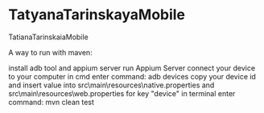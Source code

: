 # TatyanaTarinskayaMobile
TatianaTarinskaiaMobile

A way to run with maven:

install adb tool and appium server
run Appium Server
connect your device to your computer
in cmd enter command: adb devices
copy your device id and insert value into src\main\resources\native.properties and src\main\resources\web.properties for key "device"
in terminal enter command: mvn clean test
